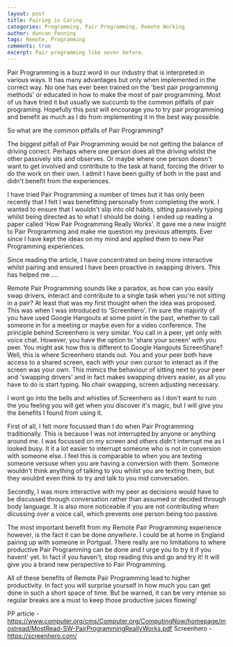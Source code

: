 ```yaml
---
layout: post
title: Pairing is Caring
categories: Programming, Pair Programming, Remote Working
author: duncan_fenning
tags: Remote, Programming
comments: true
excerpt: Pair programming like never before.
---
```


Pair Programming is a buzz word in our industry that is interpreted in various ways. It has many advantages but only when implemented in the correct way. No one has ever been trained on the 'best pair programming methods' or educated in how to make the most of pair programming. Most of us have tried it but usually we succumb to the common pitfalls of pair programing. Hopefully this post will encourage you to try pair programming and benefit as much as I do from implementing it in the best way possible.

So what are the common pitfalls of Pair Programming?

The biggest pitfall of Pair Programming would be not getting the balance of driving correct. Perhaps where one person does all the driving whilst the other passively sits and observes. Or maybe where one person doesn't want to get involved and contribute to the task at hand, forcing the driver to do the work on their own. I admit I have been guilty of both in the past and didn't benefit from the experiences.

I have tried Pair Programming a number of times but it has only been recently that I felt I was benefitting personally from completing the work. I wanted to ensure that I wouldn't slip into old habits, sitting passively typing whilst being directed as to what I should be doing. I ended up reading a paper called 'How Pair Programming Really Works'. It gave me a new insight to Pair Programming and make me question my previous attempts. Ever since I have kept the ideas on my mind and applied them to new Pair Programming experiences.

Since reading the article, I have concentrated on being more interactive whilst pairing and ensured I have been proactive in swapping drivers. This has helped me ....

Remote Pair Programming sounds like a paradox, as how can you easily swap drivers, interact and contribute to a single task when you're not sitting in a pair? At least that was my first thought when the idea was proposed. This was when I was introduced to 'Screenhero'. I'm sure the majority of you have used Google Hangouts at some point in the past, whether to call someone in for a meeting or maybe even for a video conference. The principle behind Screenhero is very similar. You call in a peer, yet only with voice chat. However, you have the option to 'share your screen' with you peer. You might ask how this is different to Google Hangouts ScreenShare? Well, this is where Screenhero stands out. You and your peer both have access to a shared screen, each with your own cursor to interact as if the screen was your own. This mimics the behaviour of sitting next to your peer and 'swapping drivers' and in fact makes swapping drivers easier, as all you have to do is start typing. No chair swapping, screen adjusting necessary.

I wont go into the bells and whistles of Screenhero as I don't want to ruin the you feeling you will get when you discover it's magic, but I will give you the benefits I found from using it.

First of all, I felt more focussed than I do when Pair Programming traditionally. This is because I was not interrupted by anyone or anything around me. I was focussed on my screen and others didn't interrupt me as I looked busy. It it a lot easier to interrupt someone who is not in conversion with someone else. I feel this is comparable to when you are texting someone versuse when you are having a conversion with them. Someone wouldn't think anything of talking to you whilst you are texting them, but they wouldnt even think to try and talk to you mid conversation.

Secondly, I was more interactive with my peer as decisions would have to be discussed through conversation rather than assumed or decided through body language. It is also more noticeable if you are not contributing when dicussing over a voice call, which prevents one person being too passive.

The most important benefit from my Remote Pair Programming experience however, is the fact it can be done *anywhere*. I could be at home in England pairing up with someone in Portgual. There really are no limitations to where productive Pair Programming can be done and I urge you to try it if you havent' yet. In fact if you haven't, stop reading this and go and try it! It will give you a brand new perspective to Pair Programming.

All of these benefits of Remote Pair Programming lead to higher productivity. In fact you will surprise yourself in how much you can get done in such a short space of time. But be warned, it can be very intense so regular breaks are a must to keep those productive juices flowing!

PP article - https://www.computer.org/cms/Computer.org/ComputingNow/homepage/mostread/MostRead-SW-PairProgrammingReallyWorks.pdf
Screenhero - https://screenhero.com/
